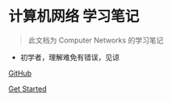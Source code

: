 # 计算机网络 学习笔记

> 此文档为 Computer Networks 的学习笔记

- 初学者，理解难免有错误，见谅

[GitHub](https://github.com/SleepyKIKI)

[Get Started](#docsify)